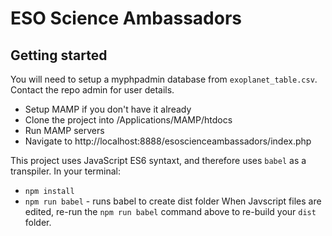 # ESO Science Ambassadors

## Getting started

You will need to setup a myphpadmin database from `exoplanet_table.csv`. Contact the repo admin for user details.

* Setup MAMP if you don't have it already
* Clone the project into /Applications/MAMP/htdocs
* Run MAMP servers
* Navigate to http://localhost:8888/esoscienceambassadors/index.php

This project uses JavaScript ES6 syntaxt, and therefore uses `babel` as a transpiler. In your terminal:
- `npm install`
- `npm run babel` - runs babel to create dist folder
When Javscript files are edited, re-run the `npm run babel` command above to re-build your `dist` folder.
